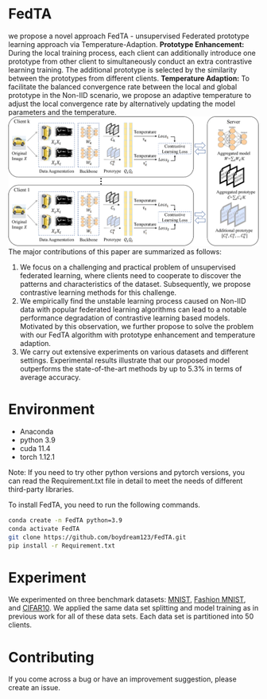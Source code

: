 # FedTA
we propose a novel approach FedTA - unsupervised Federated prototype learning approach via
Temperature-Adaption. 
**Prototype Enhancement:** During the local training process, each client can additionally introduce one prototype from other client to simultaneously conduct an extra contrastive learning training. The additional prototype is selected by the similarity between the prototypes from different clients.
**Temperature Adaption:** To facilitate the balanced convergence rate between the local and global prototype in the Non-IID scenario, we propose an adaptive temperature to adjust the local convergence rate by alternatively updating the model parameters and the temperature.
![Framework](./Framework_FedTA.png)
The major contributions of this paper are summarized as follows:
1. We focus on a challenging and practical problem of unsupervised federated learning, where clients need to cooperate to discover the patterns and characteristics of the dataset. Subsequently, we propose contrastive learning methods for this challenge.
2. We empirically find the unstable learning process caused on 
    Non-IID data with popular federated learning algorithms can lead to a notable performance
    degradation of contrastive learning based models. Motivated by this observation, we further propose to
    solve the problem with our FedTA algorithm with prototype enhancement and temperature adaption.
3. We carry out extensive experiments on various datasets and different settings. Experimental results illustrate that our proposed model outperforms the state-of-the-art methods by up to 5.3\% in terms of average accuracy.
# Environment
+ Anaconda
+ python 3.9
+ cuda 11.4
+ torch 1.12.1

Note: If you need to try other python versions and pytorch versions, you can read the Requirement.txt file in detail to meet the needs of different third-party libraries.

To install FedTA, you need to run the following commands.
```bash
conda create -n FedTA python=3.9
conda activate FedTA
git clone https://github.com/boydream123/FedTA.git
pip install -r Requirement.txt
```
# Experiment
We experimented on three benchmark datasets: [MNIST](http://yann.lecun.com/exdb/mnist/), [Fashion MNIST](https://www.kaggle.com/datasets/zalando-research/fashionmnist), and [CIFAR10](https://www.cs.toronto.edu/~kriz/cifar.html). We applied the same data set splitting and model training as in previous work for all of these data sets. Each data set is partitioned into 50 clients.


# Contributing 
If you come across a bug or have an improvement suggestion, please create an issue.
